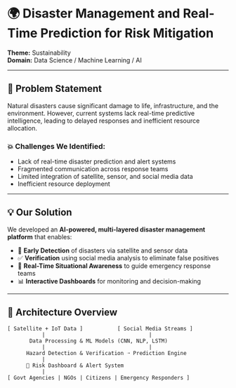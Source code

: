 # 🌍 Disaster Management and Real-Time Prediction for Risk Mitigation
**Theme:** Sustainability  
**Domain:** Data Science / Machine Learning / AI  

---

## 📌 Problem Statement

Natural disasters cause significant damage to life, infrastructure, and the environment. However, current systems lack real-time predictive intelligence, leading to delayed responses and inefficient resource allocation.

### 💥 Challenges We Identified:
- Lack of real-time disaster prediction and alert systems
- Fragmented communication across response teams
- Limited integration of satellite, sensor, and social media data
- Inefficient resource deployment

---

## 💡 Our Solution

We developed an **AI-powered, multi-layered disaster management platform** that enables:

- 🔎 **Early Detection** of disasters via satellite and sensor data  
- ✅ **Verification** using social media analysis to eliminate false positives  
- 📢 **Real-Time Situational Awareness** to guide emergency response teams  
- 📊 **Interactive Dashboards** for monitoring and decision-making

---

## 🧠 Architecture Overview

```plaintext
[ Satellite + IoT Data ]           [ Social Media Streams ]
           |                                 |
       Data Processing & ML Models (CNN, NLP, LSTM)
           |                                 |
      Hazard Detection & Verification ➝ Prediction Engine
           |
      📍 Risk Dashboard & Alert System
           |
[ Govt Agencies | NGOs | Citizens | Emergency Responders ]

